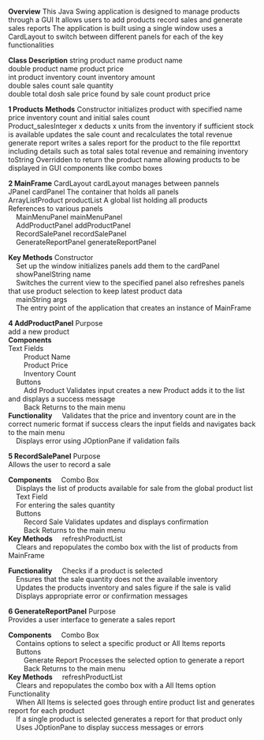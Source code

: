 **Overview**
This Java Swing application is designed to manage products through a GUI It allows users to add products record sales and generate sales reports The application is built using a single window uses a CardLayout to switch between different panels for each of the key functionalities

**Class Description**
string product name product name  
double product name product price  
int product inventory count inventory amount  
double sales count sale quantity  
double total dosh sale price found by sale count  product price

**1 Products**
**Methods**
Constructor initializes product with specified name price inventory count and initial sales count  
Product_salesInteger x deducts x units from the inventory if sufficient stock is available updates the sale count and recalculates the total revenue  
generate report writes a sales report for the product to the file reporttxt including details such as total sales total revenue and remaining inventory  
toString Overridden to return the product name allowing products to be displayed in GUI components like combo boxes

**2 MainFrame**
CardLayout cardLayout manages between pannels  
JPanel cardPanel The container that holds all panels  
ArrayListProduct productList A global list holding all products  
References to various panels  
    MainMenuPanel mainMenuPanel  
    AddProductPanel addProductPanel  
    RecordSalePanel recordSalePanel  
    GenerateReportPanel generateReportPanel

**Key Methods**
Constructor  
    Set up the window initializes panels add them to the cardPanel  
    showPanelString name  
    Switches the current view to the specified panel also refreshes panels that use product selection to keep latest product data  
    mainString args  
    The entry point of the application that creates an instance of MainFrame

**4 AddProductPanel**
Purpose  
add a new product  
**Components**    
Text Fields  
        Product Name  
        Product Price  
        Inventory Count  
    Buttons  
        Add Product Validates input creates a new Product adds it to the list and displays a success message  
        Back Returns to the main menu  
**Functionality**
    Validates that the price and inventory count are in the correct numeric format if success clears the input fields and navigates back to the main menu  
    Displays error using JOptionPane if validation fails

**5 RecordSalePanel**
Purpose  
Allows the user to record a sale

**Components**
    Combo Box  
    Displays the list of products available for sale from the global product list  
    Text Field  
    For entering the sales quantity  
    Buttons  
        Record Sale Validates updates and displays confirmation  
        Back Returns to the main menu  
**Key Methods**
    refreshProductList  
    Clears and repopulates the combo box with the list of products from MainFrame

**Functionality**
    Checks if a product is selected  
    Ensures that the sale quantity does not  the available inventory  
    Updates the products inventory and sales figure if the sale is valid  
    Displays appropriate error or confirmation messages

**6 GenerateReportPanel**
Purpose  
Provides a user interface to generate a sales report

**Components**
    Combo Box  
    Contains options to select a specific product or All Items reports  
    Buttons  
        Generate Report Processes the selected option to generate a report  
        Back Returns to the main menu  
**Key Methods**
    refreshProductList  
    Clears and repopulates the combo box with a All Items option  
Functionality  
    When All Items is selected goes through entire product list and generates report for each product  
    If a single product is selected generates a report for that product only  
    Uses JOptionPane to display success messages or errors
